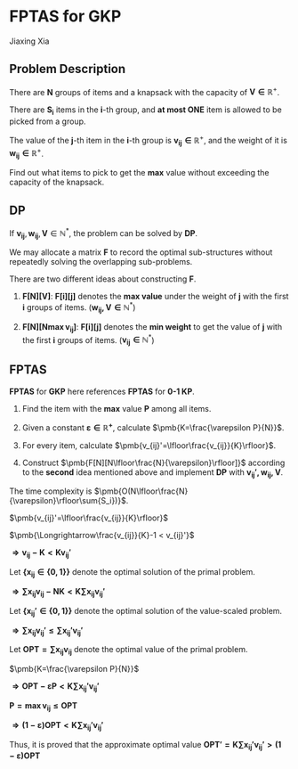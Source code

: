 # FPTAS for GKP

Jiaxing Xia

## Problem Description

There are $\pmb{N}$ groups of items and a knapsack with the capacity of $\pmb{V\in\mathbb{R^+}}$.

There are $\pmb{S_i}$ items in the $\pmb{i}$-th group, and **at most ONE** item is allowed to be picked from a group.

The value of the $\pmb{j}$-th item in the $\pmb{i}$-th group is $\pmb{v_{ij}\in\mathbb{R^+}}$, and the weight of it is $\pmb{w_{ij}\in\mathbb{R^+}}$.

Find out what items to pick to get the **max** value without exceeding the capacity of the knapsack.

## DP

If $\pmb{v_{ij}},\pmb{w_{ij}},\pmb{V}\in\mathbb{N^*}$, the problem can be solved by **DP**.

We may allocate a matrix $\pmb{F}$ to record the optimal sub-structures without repeatedly solving the overlapping sub-problems.

There are two different ideas about constructing $\pmb{F}$.

1. $\pmb{F[N][V]}$: $\pmb{F[i][j]}$ denotes the **max value** under the weight of $\pmb{j}$ with the first $\pmb{i}$ groups of items. ($\pmb{w_{ij},V\in\mathbb{N^*}}$)

2. $\pmb{F[N][N\max{v_{ij}}]}$: $\pmb{F[i][j]}$ denotes the **min weight** to get the value of $\pmb{j}$ with the first $\pmb{i}$ groups of items. ($\pmb{v_{ij}\in\mathbb{N^*}}$)

## FPTAS

**FPTAS** for **GKP** here references **FPTAS** for **0-1 KP**.

1. Find the item with the **max** value $\pmb{P}$ among all items.

2. Given a constant $\pmb{\varepsilon\in\mathbb{R}^+}$, calculate $\pmb{K=\frac{\varepsilon P}{N}}$.

3. For every item, calculate $\pmb{v_{ij}'=\lfloor\frac{v_{ij}}{K}\rfloor}$.

4. Construct $\pmb{F[N][N\lfloor\frac{N}{\varepsilon}\rfloor]}$ according to the **second** idea mentioned above and implement **DP** with $\pmb{v_{ij}',w_{ij},V}$.

The time complexity is $\pmb{O(N\lfloor\frac{N}{\varepsilon}\rfloor\sum{S_i})}$.

$\pmb{v_{ij}'=\lfloor\frac{v_{ij}}{K}\rfloor}$

$\pmb{\Longrightarrow\frac{v_{ij}}{K}-1 < v_{ij}'}$

$\pmb{\Longrightarrow v_{ij}-K < Kv_{ij}'}$

Let $\pmb{\{x_{ij}\in\{0,1\}\}}$ denote the optimal solution of the primal problem.

$\pmb{\Longrightarrow\sum{x_{ij}v_{ij}}-NK < K\sum{x_{ij}v_{ij}'}}$

Let $\pmb{\{x_{ij}'\in\{0,1\}\}}$ denote the optimal solution of the value-scaled problem.

$\pmb{\Longrightarrow\sum{x_{ij}v_{ij}'}\le\sum{x_{ij}'v_{ij}'}}$

Let $\pmb{OPT=\sum{x_{ij}v_{ij}}}$ denote the optimal value of the primal problem.

$\pmb{K=\frac{\varepsilon P}{N}}$

$\pmb{\Longrightarrow OPT-\varepsilon P < K\sum{x_{ij}'v_{ij}'}}$

$\pmb{P=\max{v_{ij}}\le OPT}$

$\pmb{\Longrightarrow (1-\varepsilon)OPT < K\sum{x_{ij}'v_{ij}'}}$

Thus, it is proved that the approximate optimal value $\pmb{OPT'=K\sum{x_{ij}'v_{ij}'} > (1-\varepsilon)OPT}$